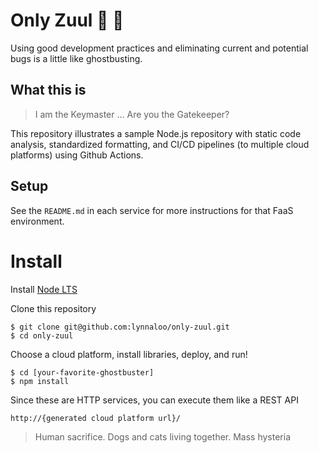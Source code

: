 # Only Zuul 🙅 👻

Using good development practices and eliminating current and potential bugs is a little like ghostbusting. 

## What this is

>I am the Keymaster ... Are you the Gatekeeper?

This repository illustrates a sample Node.js repository with static code analysis, standardized formatting, and CI/CD pipelines (to multiple cloud platforms) using Github Actions.

## Setup

See the `README.md` in each service for more instructions for that FaaS environment.

# Install

Install [Node LTS](https://nodejs.org/) 

Clone this repository

```
$ git clone git@github.com:lynnaloo/only-zuul.git
$ cd only-zuul
```

Choose a cloud platform, install libraries, deploy, and run!

```
$ cd [your-favorite-ghostbuster]
$ npm install
```

Since these are HTTP services, you can execute them like a REST API

```
http://{generated cloud platform url}/
```

>Human sacrifice. Dogs and cats living together. Mass hysteria

